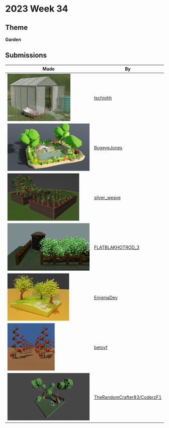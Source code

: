 # 2023 Week 34


## Theme

**Garden**


## Submissions

| Made | By |
|------|----|
| <img src="./tschiohh/rendering512_1600x1200_v01.jpg" height="150" /> | [tschiohh](./tschiohh/) |
| <img src="./BugeyeJones/the_gardens_.png" height="150" /> | [BugeyeJones](./BugeyeJones/) |
| <img src="./silver_weave/Low_Poly_Garden_Screenshot_1.png" height="150" /> | [silver_weave](./silver_weave/) |
| <img src="./FLATBLAKHOTROD_3/Garden_09.png" height="150" /> | [FLATBLAKHOTROD_3](./FLATBLAKHOTROD_3/) |
| <img src="./EnigmaDev/image.png" height="150" /> | [EnigmaDev](./EnigmaDev/) |
| <img src="./betovf/tomato-plant.png" height="150" /> | [betovf](./betovf/) |
| <img src="./TheRandomCrafter83/Small_Garden_2.png" height="150" /> | [TheRandomCrafter83/CoderzF1](./TheRandomCrafter83/) |
